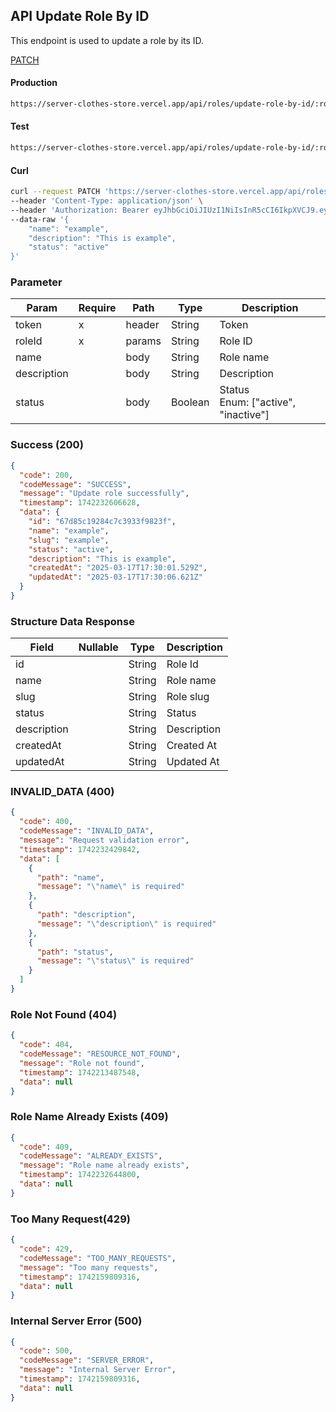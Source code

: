 ## API Update Role By ID

This endpoint is used to update a role by its ID.

[PATCH](#)

#### Production

```bash
https://server-clothes-store.vercel.app/api/roles/update-role-by-id/:roleId
```

#### Test

```bash
https://server-clothes-store.vercel.app/api/roles/update-role-by-id/:roleId
```

#### Curl

```bash
curl --request PATCH 'https://server-clothes-store.vercel.app/api/roles/update-role-by-id/67d7e61b5114396a4af8b95d' \
--header 'Content-Type: application/json' \
--header 'Authorization: Bearer eyJhbGciOiJIUzI1NiIsInR5cCI6IkpXVCJ9.eyJpZCI6IjY3ZDJhMzMyYzhhMjEzYjA1MDI4MzNjNiIsInR5cGUiOiJVc2VyIiwiaWF0IjoxNzQyMjAxMDU5LCJleHAiOjE3NDIyMDE5NTl9.gsqLAzSlJKDPU3D9gvKg_I42NJ3NhI2d5svf-MYywDo' \
--data-raw '{
    "name": "example",
    "description": "This is example",
    "status": "active"
}'
```

### Parameter

| Param       | Require | Path   | Type    | Description                            |
| ----------- | ------- | ------ | ------- | -------------------------------------- |
| token       | x       | header | String  | Token                                  |
| roleId      | x       | params | String  | Role ID                                |
| name        |        | body   | String  | Role name                              |
| description |        | body   | String  | Description                            |
| status      |        | body   | Boolean | Status<br>Enum: ["active", "inactive"] |

### Success (200)

```json
{
  "code": 200,
  "codeMessage": "SUCCESS",
  "message": "Update role successfully",
  "timestamp": 1742232606628,
  "data": {
    "id": "67d85c19284c7c3933f9823f",
    "name": "example",
    "slug": "example",
    "status": "active",
    "description": "This is example",
    "createdAt": "2025-03-17T17:30:01.529Z",
    "updatedAt": "2025-03-17T17:30:06.621Z"
  }
}
```

### Structure Data Response

| Field       | Nullable | Type   | Description |
| ----------- | -------- | ------ | ----------- |
| id          |          | String | Role Id     |
| name        |          | String | Role name   |
| slug        |          | String | Role slug   |
| status      |          | String | Status      |
| description |          | String | Description |
| createdAt   |          | String | Created At  |
| updatedAt   |          | String | Updated At  |

### INVALID_DATA (400)

```json
{
  "code": 400,
  "codeMessage": "INVALID_DATA",
  "message": "Request validation error",
  "timestamp": 1742232429842,
  "data": [
    {
      "path": "name",
      "message": "\"name\" is required"
    },
    {
      "path": "description",
      "message": "\"description\" is required"
    },
    {
      "path": "status",
      "message": "\"status\" is required"
    }
  ]
}
```

### Role Not Found (404)

```json
{
  "code": 404,
  "codeMessage": "RESOURCE_NOT_FOUND",
  "message": "Role not found",
  "timestamp": 1742213487548,
  "data": null
}
```

### Role Name Already Exists (409)

```json
{
  "code": 409,
  "codeMessage": "ALREADY_EXISTS",
  "message": "Role name already exists",
  "timestamp": 1742232644800,
  "data": null
}
```

### Too Many Request(429)

```json
{
  "code": 429,
  "codeMessage": "TOO_MANY_REQUESTS",
  "message": "Too many requests",
  "timestamp": 1742159809316,
  "data": null
}
```

### Internal Server Error (500)

```json
{
  "code": 500,
  "codeMessage": "SERVER_ERROR",
  "message": "Internal Server Error",
  "timestamp": 1742159809316,
  "data": null
}
```
